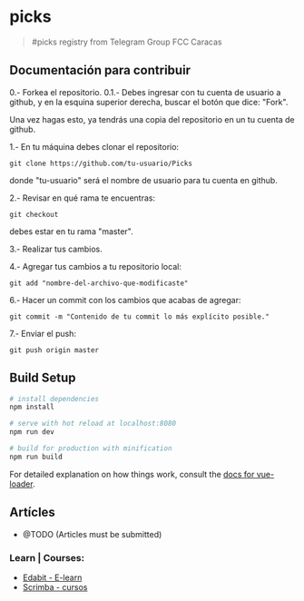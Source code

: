 # picks

> #picks registry from Telegram Group FCC Caracas

## Documentación para contribuir

0.- Forkea el repositorio. 
0.1.- Debes ingresar con tu cuenta de usuario a github, y en la esquina superior derecha, buscar el botón que dice: "Fork".

Una vez hagas esto, ya tendrás una copia del repositorio en un tu cuenta de github.

1.- En tu máquina debes clonar el repositorio: 
```
git clone https://github.com/tu-usuario/Picks
```
donde "tu-usuario" será el nombre de usuario para tu cuenta en github. 

2.- Revisar en qué rama te encuentras: 
```
git checkout
```
debes estar en tu rama "master".

3.- Realizar tus cambios. 

4.- Agregar tus cambios a tu repositorio local:
```
git add "nombre-del-archivo-que-modificaste"
```

6.- Hacer un commit con los cambios que acabas de agregar:
```
git commit -m "Contenido de tu commit lo más explícito posible."
```

7.- Enviar el push:
```
git push origin master
```

## Build Setup

``` bash
# install dependencies
npm install

# serve with hot reload at localhost:8080
npm run dev

# build for production with minification
npm run build
```

For detailed explanation on how things work, consult the [docs for vue-loader](http://vuejs.github.io/vue-loader).

## Artícles
- @TODO (Articles must be submitted)

### Learn | Courses:
  * [Edabit - E-learn](https://edabit.com/)
  * [Scrimba - cursos](https://scrimba.com/)
